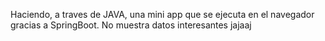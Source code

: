 Haciendo, a traves de JAVA, una mini app que se ejecuta en el navegador gracias a SpringBoot. No muestra datos interesantes jajaaj
